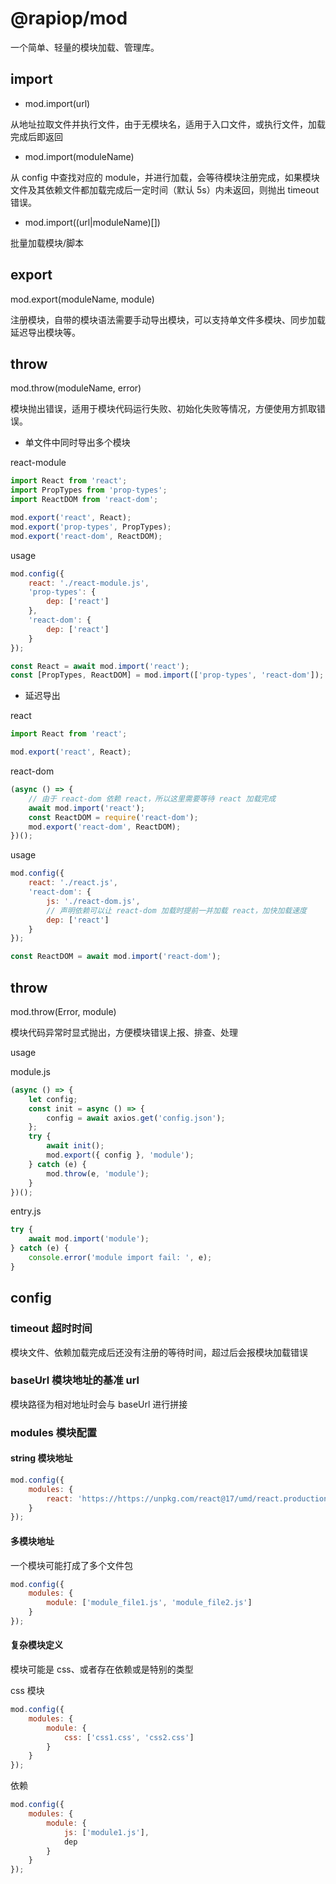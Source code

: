 # @rapiop/mod

一个简单、轻量的模块加载、管理库。

## import

-   mod.import(url)

从地址拉取文件并执行文件，由于无模块名，适用于入口文件，或执行文件，加载完成后即返回

-   mod.import(moduleName)

从 config 中查找对应的 module，并进行加载，会等待模块注册完成，如果模块文件及其依赖文件都加载完成后一定时间（默认 5s）内未返回，则抛出 timeout 错误。

-   mod.import((url|moduleName)[])

批量加载模块/脚本

## export

mod.export(moduleName, module)

注册模块，自带的模块语法需要手动导出模块，可以支持单文件多模块、同步加载延迟导出模块等。

## throw

mod.throw(moduleName, error)

模块抛出错误，适用于模块代码运行失败、初始化失败等情况，方便使用方抓取错误。

-   单文件中同时导出多个模块

react-module

```js
import React from 'react';
import PropTypes from 'prop-types';
import ReactDOM from 'react-dom';

mod.export('react', React);
mod.export('prop-types', PropTypes);
mod.export('react-dom', ReactDOM);
```

usage

```js
mod.config({
    react: './react-module.js',
    'prop-types': {
        dep: ['react']
    },
    'react-dom': {
        dep: ['react']
    }
});

const React = await mod.import('react');
const [PropTypes, ReactDOM] = mod.import(['prop-types', 'react-dom']);
```

-   延迟导出

react

```js
import React from 'react';

mod.export('react', React);
```

react-dom

```js
(async () => {
    // 由于 react-dom 依赖 react，所以这里需要等待 react 加载完成
    await mod.import('react');
    const ReactDOM = require('react-dom');
    mod.export('react-dom', ReactDOM);
})();
```

usage

```js
mod.config({
    react: './react.js',
    'react-dom': {
        js: './react-dom.js',
        // 声明依赖可以让 react-dom 加载时提前一并加载 react，加快加载速度
        dep: ['react']
    }
});

const ReactDOM = await mod.import('react-dom');
```

## throw

mod.throw(Error, module)

模块代码异常时显式抛出，方便模块错误上报、排查、处理

usage

module.js

```js
(async () => {
    let config;
    const init = async () => {
        config = await axios.get('config.json');
    };
    try {
        await init();
        mod.export({ config }, 'module');
    } catch (e) {
        mod.throw(e, 'module');
    }
})();
```

entry.js

```js
try {
    await mod.import('module');
} catch (e) {
    console.error('module import fail: ', e);
}
```

## config

### timeout 超时时间

模块文件、依赖加载完成后还没有注册的等待时间，超过后会报模块加载错误

### baseUrl 模块地址的基准 url

模块路径为相对地址时会与 baseUrl 进行拼接

### modules 模块配置

#### string 模块地址

```js
mod.config({
    modules: {
        react: 'https://https://unpkg.com/react@17/umd/react.production.min.js'
    }
});
```

#### 多模块地址

一个模块可能打成了多个文件包

```js
mod.config({
    modules: {
        module: ['module_file1.js', 'module_file2.js']
    }
});
```

#### 复杂模块定义

模块可能是 css、或者存在依赖或是特别的类型

css 模块

```js
mod.config({
    modules: {
        module: {
            css: ['css1.css', 'css2.css']
        }
    }
});
```

依赖

```js
mod.config({
    modules: {
        module: {
            js: ['module1.js'],
            dep
        }
    }
});
```
